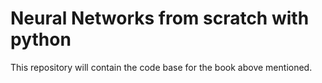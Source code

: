 # Neural Networks from scratch with python

This repository will contain the code base for the book above mentioned.